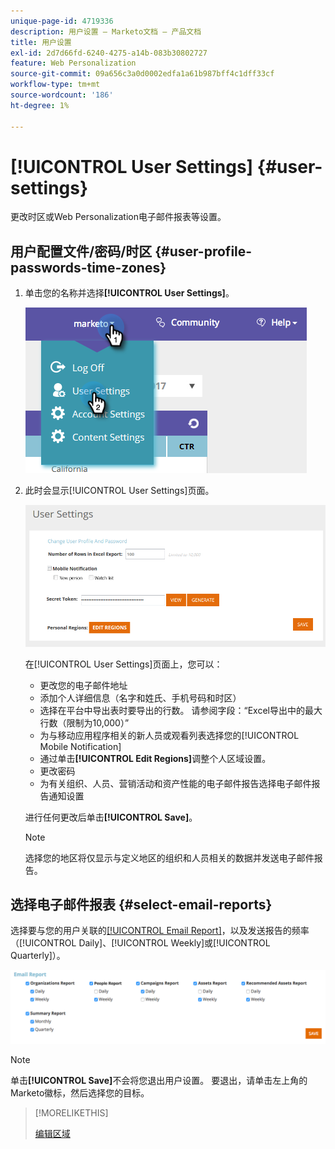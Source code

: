 ```yaml
---
unique-page-id: 4719336
description: 用户设置 — Marketo文档 — 产品文档
title: 用户设置
exl-id: 2d7d66fd-6240-4275-a14b-083b30802727
feature: Web Personalization
source-git-commit: 09a656c3a0d0002edfa1a61b987bff4c1dff33cf
workflow-type: tm+mt
source-wordcount: '186'
ht-degree: 1%

---
```


# [!UICONTROL User Settings] {#user-settings}

更改时区或Web Personalization电子邮件报表等设置。

## 用户配置文件/密码/时区 {#user-profile-passwords-time-zones}

1. 单击您的名称并选择&#x200B;**[!UICONTROL User Settings]**。

   ![](assets/one.png)

1. 此时会显示[!UICONTROL User Settings]页面。

   ![](assets/two.png)

   在[!UICONTROL User Settings]页面上，您可以：

   * 更改您的电子邮件地址
   * 添加个人详细信息（名字和姓氏、手机号码和时区）
   * 选择在平台中导出表时要导出的行数。 请参阅字段：“Excel导出中的最大行数（限制为10,000）”
   * 为与移动应用程序相关的新人员或观看列表选择您的[!UICONTROL Mobile Notification]
   * 通过单击&#x200B;**[!UICONTROL Edit Regions]**&#x200B;调整个人区域设置。
   * 更改密码
   * 为有关组织、人员、营销活动和资产性能的电子邮件报告选择电子邮件报告通知设置

   进行任何更改后单击&#x200B;**[!UICONTROL Save]**。

   >[!NOTE]
   >
   >选择您的地区将仅显示与定义地区的组织和人员相关的数据并发送电子邮件报告。

## 选择电子邮件报表 {#select-email-reports}

选择要与您的用户关联的[[!UICONTROL Email Report]](/help/marketo/product-docs/web-personalization/reporting-for-web-personalization/email-reports.md)，以及发送报告的频率（[!UICONTROL Daily]、[!UICONTROL Weekly]或[!UICONTROL Quarterly]）。

![](assets/three.png)

>[!NOTE]
>
>单击&#x200B;**[!UICONTROL Save]**&#x200B;不会将您退出用户设置。 要退出，请单击左上角的Marketo徽标，然后选择您的目标。

>[!MORELIKETHIS]
>
>[编辑区域](/help/marketo/product-docs/web-personalization/getting-started/edit-regions.md)
